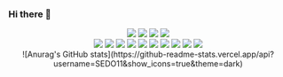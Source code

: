 ### Hi there 👋

<div align=center>
      <a href="https://www.youtube.com/channel/UCgJ8iR8g3_7Cx-kqZZAcRrQ">
            <img src="https://img.shields.io/badge/YouTube-FF0000?style=for-the-badge&logo=youtube&logoColor=white"></a>
      <a href="https://www.instagram.com/se_do11/">
            <img src="https://img.shields.io/badge/Instagram-E4405F?style=for-the-badge&logo=instagram&logoColor=white"></a>
      <a href="https://blog.naver.com/tmvmffpsej">
            <img src="https://img.shields.io/badge/Blogger-FF5722?style=for-the-badge&logo=blogger&logoColor=white"></a>
      <a href="https://www.reddit.com/user/Educational_Daikon87">
            <img src="https://img.shields.io/badge/Reddit-FF4500?style=for-the-badge&logo=reddit&logoColor=white"></a>
</div>

<div align=center>
      <img src="https://img.shields.io/badge/C%2B%2B-00599C?style=for-the-badge&logo=c%2B%2B&logoColor=white">
      <img src="https://img.shields.io/badge/C%23-239120?style=for-the-badge&logo=c-sharp&logoColor=white">
      <img src="https://img.shields.io/badge/CSS3-1572B6?style=for-the-badge&logo=css3&logoColor=white">
      <img src="https://img.shields.io/badge/HTML5-E34F26?style=for-the-badge&logo=html5&logoColor=white">
      <img src="https://img.shields.io/badge/JavaScript-323330?style=for-the-badge&logo=javascript&logoColor=F7DF1E">
      <img src="https://img.shields.io/badge/Python-FFD43B?style=for-the-badge&logo=python&logoColor=blue">
      <img src="https://img.shields.io/badge/MySQL-005C84?style=for-the-badge&logo=mysql&logoColor=white">
      <img src="https://img.shields.io/badge/Android_Studio-3DDC84?style=for-the-badge&logo=android-studio&logoColor=white">
      <img src="https://img.shields.io/badge/Java-ED8B00?style=for-the-badge&logo=java&logoColor=white">
      <img src="https://img.shields.io/badge/OpenCV-27338e?style=for-the-badge&logo=OpenCV&logoColor=white">
</div>

<div align=center>
      ![Anurag's GitHub stats](https://github-readme-stats.vercel.app/api?username=SEDO11&show_icons=true&theme=dark)
      </div>
